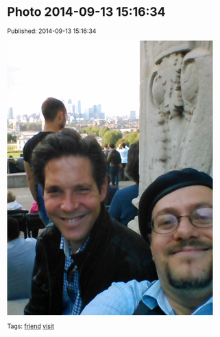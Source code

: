 
# Photo 2014-09-13 15:16:34

Published: 2014-09-13 15:16:34

![](97387216287-0.jpg)

Tags: [friend](tag-friend.md) [visit](tag-visit.md)
